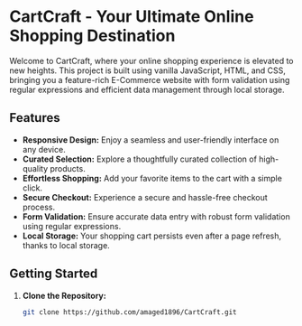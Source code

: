 # CartCraft - Your Ultimate Online Shopping Destination

Welcome to CartCraft, where your online shopping experience is elevated to new heights. This project is built using vanilla JavaScript, HTML, and CSS, bringing you a feature-rich E-Commerce website with form validation using regular expressions and efficient data management through local storage.

## Features

- **Responsive Design:** Enjoy a seamless and user-friendly interface on any device.
- **Curated Selection:** Explore a thoughtfully curated collection of high-quality products.
- **Effortless Shopping:** Add your favorite items to the cart with a simple click.
- **Secure Checkout:** Experience a secure and hassle-free checkout process.
- **Form Validation:** Ensure accurate data entry with robust form validation using regular expressions.
- **Local Storage:** Your shopping cart persists even after a page refresh, thanks to local storage.

## Getting Started

1. **Clone the Repository:**
   ```bash
   git clone https://github.com/amaged1896/CartCraft.git